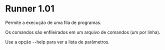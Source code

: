 # Runner 1.01
Permite a execução de uma fila de programas.

Os comandos são enfileirados em um arquivo de comandos (um por linha).

Use a opção --help para ver a lista de parâmetros.
